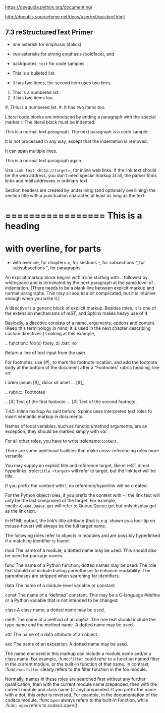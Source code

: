 https://devguide.python.org/documenting/

http://docutils.sourceforge.net/docs/user/rst/quickref.html

## 7.3 reStructuredText Primer

* one asterisk for emphasis (italics)
* two asterisks for strong emphasis (boldface), and
* backquotes: ``text`` for code samples


* This is a bulleted list.
* It has two items, the second
  item uses two lines.

1. This is a numbered list.
2. It has two items too.

#. This is a numbered list.
#. It has two items too.


Literal code blocks are introduced by ending a paragraph with the special marker ::
The literal block must be indented:

This is a normal text paragraph. The next paragraph is a code sample::

   It is not processed in any way, except
   that the indentation is removed.

   It can span multiple lines.

This is a normal text paragraph again.


Use `Link text <http://target>`_ for inline web links. If the link text should be the web address, you don’t need special markup at all, the parser finds links and mail addresses in ordinary text.


Section headers are created by underlining (and optionally overlining) the section title with a punctuation character, at least as long as the text:

=================
This is a heading
=================

# with overline, for parts
* with overline, for chapters
=, for sections
-, for subsections
^, for subsubsections
", for paragraphs



An explicit markup block begins with a line starting with .. followed by whitespace and is terminated by the next paragraph at the same level of indentation. (There needs to be a blank line between explicit markup and normal paragraphs. This may all sound a bit complicated, but it is intuitive enough when you write it.)


A directive is a generic block of explicit markup. Besides roles, it is one of the extension mechanisms of reST, and Sphinx makes heavy use of it.

Basically, a directive consists of a name, arguments, options and content. (Keep this terminology in mind, it is used in the next chapter describing custom directives.) Looking at this example,

.. function:: foo(x)
              foo(y, z)
   :bar: no

   Return a line of text input from the user.




For footnotes, use [#]_ to mark the footnote location, and add the footnote body at the bottom of the document after a “Footnotes” rubric heading, like so:

Lorem ipsum [#]_ dolor sit amet ... [#]_

.. rubric:: Footnotes

.. [#] Text of the first footnote.
.. [#] Text of the second footnote.





7.4.5. Inline markup
As said before, Sphinx uses interpreted text roles to insert semantic markup in documents.

Names of local variables, such as function/method arguments, are an exception, they should be marked simply with *var*.

For all other roles, you have to write :rolename:`content`.

There are some additional facilities that make cross-referencing roles more versatile:

You may supply an explicit title and reference target, like in reST direct hyperlinks: :role:`title <target>` will refer to target, but the link text will be title.

If you prefix the content with !, no reference/hyperlink will be created.

For the Python object roles, if you prefix the content with ~, the link text will only be the last component of the target. For example, :meth:`~Queue.Queue.get` will refer to Queue.Queue.get but only display get as the link text.

In HTML output, the link’s title attribute (that is e.g. shown as a tool-tip on mouse-hover) will always be the full target name.

The following roles refer to objects in modules and are possibly hyperlinked if a matching identifier is found:

mod
The name of a module; a dotted name may be used. This should also be used for package names.

func
The name of a Python function; dotted names may be used. The role text should not include trailing parentheses to enhance readability. The parentheses are stripped when searching for identifiers.

data
The name of a module-level variable or constant.

const
The name of a “defined” constant. This may be a C-language #define or a Python variable that is not intended to be changed.

class
A class name; a dotted name may be used.

meth
The name of a method of an object. The role text should include the type name and the method name. A dotted name may be used.

attr
The name of a data attribute of an object.

exc
The name of an exception. A dotted name may be used.

The name enclosed in this markup can include a module name and/or a class name. For example, :func:`filter` could refer to a function named filter in the current module, or the built-in function of that name. In contrast, :func:`foo.filter` clearly refers to the filter function in the foo module.

Normally, names in these roles are searched first without any further qualification, then with the current module name prepended, then with the current module and class name (if any) prepended. If you prefix the name with a dot, this order is reversed. For example, in the documentation of the codecs module, :func:`open` always refers to the built-in function, while :func:`.open` refers to codecs.open().




